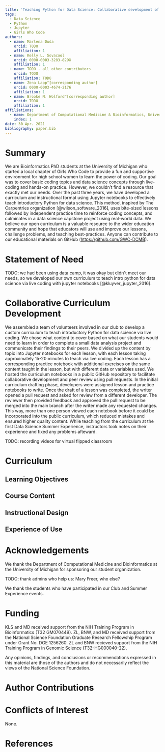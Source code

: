 ```yaml
---
title: 'Teaching Python for Data Science: Collaborative development of a modular & interactive curriculum'
tags:
  - Data Science
  - Python
  - Jupyter
  - Girls Who Code
authors:
  - name: Marlena Duda
    orcid: TODO
    affiliation: 1
  - name: Kelly L. Sovacool
    orcid: 0000-0003-3283-829X
    affiliation: 1
  - name: TODO - all other contributors
    orcid: TODO
    affiliation: TODO
  - name: Zena Lapp^[corresponding author]
    orcid: 0000-0003-4674-2176
    affiliation: 1
  - name: Brooke N. Wolford^[corresponding author]
    orcid: TODO
    affiliation: 1
affiliations:
  - name: Department of Computational Medicine & Bioinformatics, University of Michigan
    index: 1
date: 30 Apr. 2021
bibliography: paper.bib
---
```


# Summary

<!-- pasted from our PyCon 2020 talk proposal -->
We are Bioinformatics PhD students at the University of Michigan who started a
local chapter of Girls Who Code to provide a fun and supportive environment for
high school women to learn the power of coding. Our goal was to cover basic
coding topics and data science concepts through live-coding and hands-on
practice. However, we couldn’t find a resource that exactly met our needs. Over
the past three years, we have developed a curriculum and instructional format
using Jupyter notebooks to effectively teach introductory Python for data
science. This method, inspired by The Carpentries organization
[@wilson_software_2016], uses bite-sized lessons followed by independent
practice time to reinforce coding concepts, and culminates in a data science
capstone project using real-world data. We believe our open curriculum is a
valuable resource to the wider education community and hope that educators will
use and improve our lessons, challenge problems, and teaching best-practices.
Anyone can contribute to our educational materials on GitHub
(https://github.com/GWC-DCMB).


# Statement of Need

TODO: we had been using data camp, it was okay but didn't meet our needs, so we
developed our own curriculum to teach intro python for data science via live
coding with jupyter notebooks [@kluyver_jupyter_2016].

# Collaborative Curriculum Development

We assembled a team of volunteers involved in our club to develop a custom curriculum to teach introductory Python for data science via live coding.
We chose what content to cover based on what our students would need to learn in order to complete a small data analysis project and communicate their findings to their peers.
We divided up the content by topic into Jupyter notebooks for each lesson, with each lesson taking approximately 15-20 minutes to teach via live coding.
Each lesson has a corresponding practice notebook with additional exercises on the same content taught in the lesson, but with different data or variables used.
We hosted the curriculum notebooks in a public GitHub repository to facilitate collaborative development and peer review using pull requests.
In the initial curriculum drafting phase, developers were assigned lesson and practice notebooks to write.
Once the draft of a lesson was completed, the writer opened a pull request and asked for review from a different developer.
The reviewer then provided feedback and approved the pull request to be merged into the main branch after the writer made any requested changes.
This way, more than one person viewed each notebook before it could be incorporated into the public curriculum, which reduced mistakes and ensured higher quality content. <!-- TODO: cite U-M Carpentries paper for the development model once it's submitted to bioRxiv?-->
While teaching from the curriculum at the first Data Science Summer Experience,
instructors took notes on their experience and fixed any problems afteward.

TODO: recording videos for virtual flipped classroom


# Curriculum



## Learning Objectives



## Course Content



## Instructional Design
<!-- teaching philosophy / pedagogy -->



## Experience of Use



# Acknowledgements

We thank the Department of Computational Medicine and Bioinformatics at the
University of Michigan for sponsoring our student organization.

TODO: thank admins who help us: Mary Freer, who else?

We thank the students who have participated in our Club and Summer Experience events.

# Funding

KLS and MD received support from the NIH Training Program in Bioinformatics (T32
GM070449).
ZL, BNW, and MD received support from the National Science Foundation Graduate Research
Fellowship Program under Grant No. DGE 1256260.
ZL and BNW recieved support from the NIH Training Program in Genomic Science (T32-HG000040-22).

Any opinions, findings, and conclusions or recommendations expressed in this
material are those of the authors and do not necessarily reflect the views of
the National Science Foundation.

# Author Contributions



# Conflicts of Interest

None.

# References

